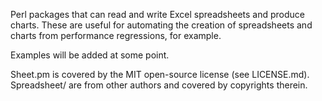 <p>
Perl packages that can read and write Excel spreadsheets and produce charts.
These are useful for automating the creation of spreadsheets and charts from 
performance regressions, for example.

<p>
Examples will be added at some point.

<p>
Sheet.pm is covered by the MIT open-source license (see LICENSE.md).<br>
Spreadsheet/ are from other authors and covered by copyrights therein.
